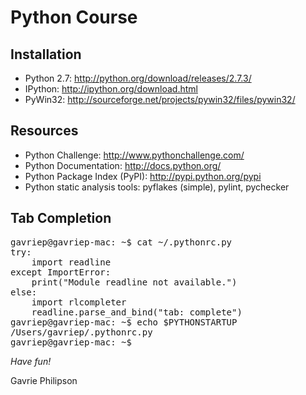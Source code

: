 Python Course
=============

Installation
------------

* Python 2.7: http://python.org/download/releases/2.7.3/
* IPython: http://ipython.org/download.html
* PyWin32: http://sourceforge.net/projects/pywin32/files/pywin32/

Resources
---------

* Python Challenge: http://www.pythonchallenge.com/
* Python Documentation: http://docs.python.org/
* Python Package Index (PyPI): http://pypi.python.org/pypi
* Python static analysis tools: pyflakes (simple), pylint, pychecker

Tab Completion
--------------

<pre>
gavriep@gavriep-mac: ~$ cat ~/.pythonrc.py 
try:
    import readline
except ImportError:
    print("Module readline not available.")
else:
    import rlcompleter
    readline.parse_and_bind("tab: complete")
gavriep@gavriep-mac: ~$ echo $PYTHONSTARTUP 
/Users/gavriep/.pythonrc.py
gavriep@gavriep-mac: ~$ 
</pre>


*Have fun!*

Gavrie Philipson
